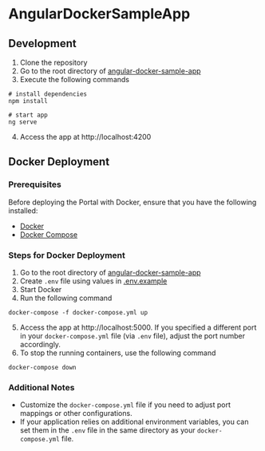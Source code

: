 # AngularDockerSampleApp

## Development

1. Clone the repository
2. Go to the root directory of [angular-docker-sample-app](./angular-docker-sample-app)
3. Execute the following commands
```shell
# install dependencies
npm install

# start app
ng serve
```
4. Access the app at http://localhost:4200

## Docker Deployment

### Prerequisites

Before deploying the Portal with Docker, ensure that you have the following installed:

- [Docker](https://docs.docker.com/get-docker/)
- [Docker Compose](https://docs.docker.com/compose/install/)

### Steps for Docker Deployment

1. Go to the root directory of [angular-docker-sample-app](./angular-docker-sample-app)
2. Create `.env` file using values in [.env.example](./angular-docker-sample-app/.env.example)
3. Start Docker
4. Run the following command
```shell
docker-compose -f docker-compose.yml up
```
5. Access the app at http://localhost:5000. If you specified a different port in your `docker-compose.yml` file (via `.env` file), adjust the port number accordingly.
6. To stop the running containers, use the following command
```shell
docker-compose down
```

### Additional Notes

- Customize the `docker-compose.yml` file if you need to adjust port mappings or other configurations.
- If your application relies on additional environment variables, you can set them in the `.env` file in the same directory as your `docker-compose.yml` file.